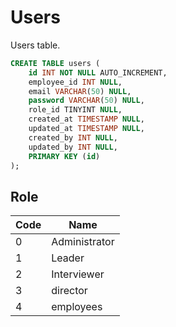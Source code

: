 # Users
Users table.

```sql
CREATE TABLE users (
	id INT NOT NULL AUTO_INCREMENT,
    employee_id INT NULL,
	email VARCHAR(50) NULL,
    password VARCHAR(50) NULL,
    role_id TINYINT NULL,
   	created_at TIMESTAMP NULL,
	updated_at TIMESTAMP NULL,
   	created_by INT NULL,
	updated_by INT NULL,
	PRIMARY KEY (id)
);
```

## Role
| Code | Name |
| ---- | ---- |
| 0 | Administrator |
| 1 | Leader |
| 2 | Interviewer |
| 3 | director |
| 4 | employees |